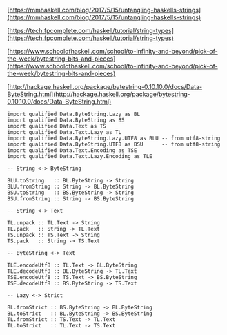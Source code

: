 [https://mmhaskell.com/blog/2017/5/15/untangling-haskells-strings](https://mmhaskell.com/blog/2017/5/15/untangling-haskells-strings)

[https://tech.fpcomplete.com/haskell/tutorial/string-types](https://tech.fpcomplete.com/haskell/tutorial/string-types)

[https://www.schoolofhaskell.com/school/to-infinity-and-beyond/pick-of-the-week/bytestring-bits-and-pieces](https://www.schoolofhaskell.com/school/to-infinity-and-beyond/pick-of-the-week/bytestring-bits-and-pieces)

[http://hackage.haskell.org/package/bytestring-0.10.10.0/docs/Data-ByteString.html](http://hackage.haskell.org/package/bytestring-0.10.10.0/docs/Data-ByteString.html)


```
import qualified Data.ByteString.Lazy as BL
import qualified Data.ByteString as BS
import qualified Data.Text as TS
import qualified Data.Text.Lazy as TL
import qualified Data.ByteString.Lazy.UTF8 as BLU -- from utf8-string
import qualified Data.ByteString.UTF8 as BSU      -- from utf8-string
import qualified Data.Text.Encoding as TSE
import qualified Data.Text.Lazy.Encoding as TLE

-- String <-> ByteString

BLU.toString   :: BL.ByteString -> String
BLU.fromString :: String -> BL.ByteString
BSU.toString   :: BS.ByteString -> String
BSU.fromString :: String -> BS.ByteString

-- String <-> Text

TL.unpack :: TL.Text -> String
TL.pack   :: String -> TL.Text
TS.unpack :: TS.Text -> String
TS.pack   :: String -> TS.Text

-- ByteString <-> Text

TLE.encodeUtf8 :: TL.Text -> BL.ByteString
TLE.decodeUtf8 :: BL.ByteString -> TL.Text
TSE.encodeUtf8 :: TS.Text -> BS.ByteString
TSE.decodeUtf8 :: BS.ByteString -> TS.Text

-- Lazy <-> Strict

BL.fromStrict :: BS.ByteString -> BL.ByteString
BL.toStrict   :: BL.ByteString -> BS.ByteString
TL.fromStrict :: TS.Text -> TL.Text
TL.toStrict   :: TL.Text -> TS.Text
```